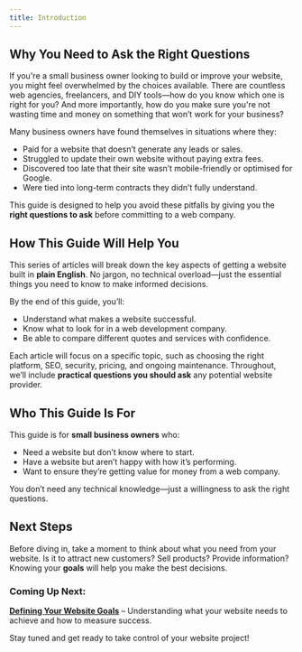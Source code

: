 ```yaml
---
title: Introduction
---
```


## Why You Need to Ask the Right Questions

If you're a small business owner looking to build or improve your website,
you might feel overwhelmed by the choices available. There are countless web
agencies, freelancers, and DIY tools—how do you know which one is right for
you? And more importantly, how do you make sure you're not wasting time and
money on something that won’t work for your business?

Many business owners have found themselves in situations where they:

- Paid for a website that doesn’t generate any leads or sales.
- Struggled to update their own website without paying extra fees.
- Discovered too late that their site wasn’t mobile-friendly or optimised for Google.
- Were tied into long-term contracts they didn’t fully understand.

This guide is designed to help you avoid these pitfalls by giving you the
**right questions to ask** before committing to a web company. 

## How This Guide Will Help You

This series of articles will break down the key aspects of getting a website
built in **plain English**. No jargon, no technical overload—just the
essential things you need to know to make informed decisions.

By the end of this guide, you’ll:

- Understand what makes a website successful.
- Know what to look for in a web development company.
- Be able to compare different quotes and services with confidence.

Each article will focus on a specific topic, such as choosing the right
platform, SEO, security, pricing, and ongoing maintenance. Throughout, we’ll
include **practical questions you should ask** any potential website provider.

## Who This Guide Is For

This guide is for **small business owners** who:

- Need a website but don’t know where to start.
- Have a website but aren’t happy with how it’s performing.
- Want to ensure they’re getting value for money from a web company.

You don’t need any technical knowledge—just a willingness to ask the right
questions.

## Next Steps

Before diving in, take a moment to think about what you need from your
website. Is it to attract new customers? Sell products? Provide information?
Knowing your **goals** will help you make the best decisions.

### Coming Up Next: 
**[Defining Your Website Goals](../goals/)** – Understanding what your website needs
to achieve and how to measure success.

Stay tuned and get ready to take control of your website project!

